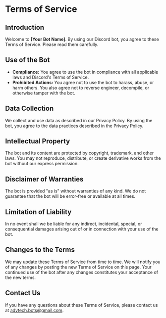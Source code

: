 # Terms of Service

## Introduction
Welcome to **[Your Bot Name]**. By using our Discord bot, you agree to these Terms of Service. Please read them carefully.

## Use of the Bot
- **Compliance:** You agree to use the bot in compliance with all applicable laws and Discord's Terms of Service.
- **Prohibited Actions:** You agree not to use the bot to harass, abuse, or harm others. You also agree not to reverse engineer, decompile, or otherwise tamper with the bot.

## Data Collection
We collect and use data as described in our Privacy Policy. By using the bot, you agree to the data practices described in the Privacy Policy.

## Intellectual Property
The bot and its content are protected by copyright, trademark, and other laws. You may not reproduce, distribute, or create derivative works from the bot without our express permission.

## Disclaimer of Warranties
The bot is provided "as is" without warranties of any kind. We do not guarantee that the bot will be error-free or available at all times.

## Limitation of Liability
In no event shall we be liable for any indirect, incidental, special, or consequential damages arising out of or in connection with your use of the bot.

## Changes to the Terms
We may update these Terms of Service from time to time. We will notify you of any changes by posting the new Terms of Service on this page. Your continued use of the bot after any changes constitutes your acceptance of the new terms.

## Contact Us
If you have any questions about these Terms of Service, please contact us at advtech.bots@gmail.com.
